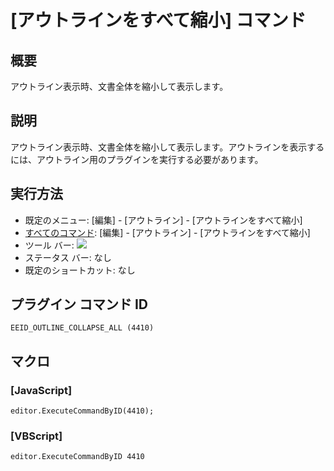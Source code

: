 # \[アウトラインをすべて縮小\] コマンド

## 概要

アウトライン表示時、文書全体を縮小して表示します。

## 説明

アウトライン表示時、文書全体を縮小して表示します。アウトラインを表示するには、アウトライン用のプラグインを実行する必要があります。

## 実行方法

- 既定のメニュー: \[編集\] \- \[アウトライン\] \- \[アウトラインをすべて縮小\]
- [すべてのコマンド](../../glossary/allcommands): \[編集\] \- \[アウトライン\] \- \[アウトラインをすべて縮小\]
- ツール バー: ![](../../images/outline_min..png)
- ステータス バー: なし
- 既定のショートカット: なし

## プラグイン コマンド ID

```
EEID_OUTLINE_COLLAPSE_ALL (4410)
```

## マクロ

### \[JavaScript\]

```
editor.ExecuteCommandByID(4410);
```

### \[VBScript\]

```
editor.ExecuteCommandByID 4410
```
